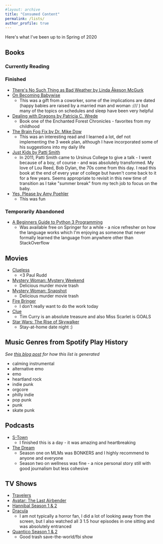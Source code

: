 ```yaml
---
#layout: archive
title: "Consumed Content"
permalink: /lists/
author_profile: true
---
```


Here's what I've been up to in Spring of 2020 

## Books

### Currently Reading


### Finished
* [There's No Such Thing as Bad Weather by  Linda Åkeson McGurk](https://www.goodreads.com/en/book/show/34466962-there-s-no-such-thing-as-bad-weather)
* [On Becoming Babywise](https://en.wikipedia.org/wiki/On_Becoming_Baby_Wise)
    * This was a gift from a coworker, some of the implications are dated (happy babies are raised by a married man and woman :/// ) but many of the topics on schedules and sleep have been very helpful 
* [Dealing with Dragons by Patricia C. Wrede](https://www.amazon.com/Dealing-Dragons-Enchanted-Forest-Chronicles/dp/0590457225)
    * Book one of the Enchanted Forest Chronicles - favorites from my childhood
* [The Brain Fog Fix by Dr. Mike Dow](https://www.amazon.com/Brain-Fog-Fix-Reclaim-Memory/dp/1401946488)
    * This was an interesting read and I learned a lot, def not implementing the 3 week plan, although I have incorporated some of his suggestions into my daily life
* [Just Kids by Patti Smith](https://www.goodreads.com/book/show/341879.Just_Kids)
    * In 2011, Patti Smith came to Ursinus College to give a talk - I went because of a boy, of course - and was absolutely transformed. My love of Lou Reed, Bob Dylan, the 70s come from this day. I read this book at the end of every year of college but haven't come back to it for a few years. Seems appropriate to revisit in this new time of transition as I take "summer break" from my tech  job to focus on the baby.
* [Yes, Please by Amy Poehler](https://www.goodreads.com/book/show/20910157-yes-please)
    * This was fun
    
### Temporarily Abandoned 
* [A Beginners Guide to Python 3 Programming](https://link.springer.com/book/10.1007%2F978-3-030-20290-3)
    * Was available free on Springer for a while - a nice refresher on how the language works which I'm enjoying as someone that never formally learned the language from anywhere other than StackOverflow



## Movies

* [Clueless](https://en.wikipedia.org/wiki/Clueless_(film))
    * <3 Paul Rudd
* [Mystery Woman: Mystery Weekend](https://www.imdb.com/title/tt0427576/?ref_=ttls_li_tt)
    * Delicious murder movie trash 
* [Mystery Woman: Snapshot](https://www.imdb.com/title/tt0427575/?ref_=ttls_li_tt)
    * Delicious murder movie trash 
* [Fire Bringer](https://www.teamstarkid.com/firebringer)
    * I don't really want to do the work today 
* [Clue](https://en.wikipedia.org/wiki/Clue_(film))
    * Tim Curry is an absolute treasure and also Miss Scarlet is GOALS
* [Star Wars: The Rise of Skywalker](https://en.wikipedia.org/wiki/Star_Wars:_The_Rise_of_Skywalker)
    * Stay-at-home date night :) 

## Music Genres from Spotify Play History

*See [this blog post](http://mtanco.github.io/recent-artists-list/) for how this list is generated*

* calming instrumental
* alternative emo
* emo
* heartland rock
* indie punk
* orgcore
* philly indie
* pop punk
* punk
* skate punk

## Podcasts

* [S-Town](https://stownpodcast.org)
    * I finished this is a day - it was amazing and heartbreaking
* [The Dream](https://www.stitcher.com/podcast/stitcher/the-dream)
    * Season one on MLMs was BONKERS and I highly recommend to anyone and everyone
    * Season two on wellness was fine - a nice personal story still with good journalism but less cohesive

## TV Shows

* [Travelers](https://en.wikipedia.org/wiki/Travelers_(TV_series))
* [Avatar: The Last Airbender](https://en.wikipedia.org/wiki/Avatar:_The_Last_Airbender)
* [Hannibal Season 1 & 2](https://en.wikipedia.org/wiki/Hannibal_(TV_series))
* [Dracula](https://en.wikipedia.org/wiki/Dracula_(2020_TV_series))
    * I am not typically a horror fan, I did a lot of looking away from the screen, but I also watched all 3 1.5 hour episodes in one sitting and was absolutely entranced
* [Quantico Season 1 & 2](https://en.wikipedia.org/wiki/Quantico_(TV_series))
    * Good trash save-the-world/fbi show
